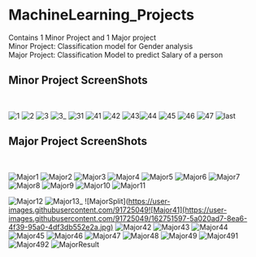 # MachineLearning_Projects
Contains 1 Minor Project and 1 Major project
<br>
Minor Project: Classification model for Gender analysis<br>
Major Project: Classification Model to predict Salary of a person<br>

## Minor Project ScreenShots
 <br>
 
![1](https://user-images.githubusercontent.com/91725049/162547324-617b4850-e4d0-40d1-b4b3-99757820ceaa.jpg)
![2](https://user-images.githubusercontent.com/91725049/162546668-9da77340-e5b1-4ec5-9040-8a2af58086c5.jpg)
![3](https://user-images.githubusercontent.com/91725049/162546736-84b090b4-6253-4b16-8e6b-bc33867d175f.jpg)
![3_](https://user-images.githubusercontent.com/91725049/162546741-26aba6cb-260b-48e1-8bb4-e1f59791e647.jpg)
![31](https://user-images.githubusercontent.com/91725049/162546746-61ed865c-15dd-4ef3-8145-e3279f59da25.jpg)
![41](https://user-images.githubusercontent.com/91725049/162546748-b8c6fa5e-fffb-4df3-882e-8ce7eadd40ba.jpg)
![42](https://user-images.githubusercontent.com/91725049/162546750-8cbcc962-97c3-4495-8100-3659df85677e.jpg)
![43](https://user-images.githubusercontent.com/91725049/162546754-78a31bdc-c9a9-42ca-a16f-2011ecdb9df1.jpg)![44](https://user-images.githubusercontent.com/91725049/162546758-f01fa7ab-3e76-4130-beaa-7570724e50b6.jpg)
![45](https://user-images.githubusercontent.com/91725049/162546762-931cece2-a89e-44a7-bfa0-a8ceda69600e.jpg)
![46](https://user-images.githubusercontent.com/91725049/162546774-a13b62f7-df6e-487b-91f7-ed38ae9080b5.jpg)
![47](https://user-images.githubusercontent.com/91725049/162546783-192a84e4-680d-4ce7-9825-9a3fe064143c.jpg)
![last](https://user-images.githubusercontent.com/91725049/162546786-09d408e4-4424-4168-984e-4c786c87371d.jpg)
<br>

## Major Project ScreenShots

<br>

![Major1](https://user-images.githubusercontent.com/91725049/162751199-eb28b56a-3a71-4767-b8ae-23b4a674b0e3.jpg)
![Major2](https://user-images.githubusercontent.com/91725049/162751235-6642b17c-fd85-4d5a-8d1e-e9d3393d44b3.jpg)
![Major3](https://user-images.githubusercontent.com/91725049/162751249-928a58a4-19d9-45e7-b995-7e42e17f81f0.jpg)
![Major4](https://user-images.githubusercontent.com/91725049/162751311-4d260f24-7b4c-4a2c-aa3a-06e0abd27b16.jpg)
![Major5](https://user-images.githubusercontent.com/91725049/162751320-3bf0df2b-9cf7-452f-8f7b-ab919d5b1272.jpg)
![Major6](https://user-images.githubusercontent.com/91725049/162751327-b2ca5320-b1aa-484d-8328-7d42b79b8984.jpg)
![Major7](https://user-images.githubusercontent.com/91725049/162751332-7168ad37-56cb-42f9-aeb4-f7d96b014ff5.jpg)
![Major8](https://user-images.githubusercontent.com/91725049/162751336-062989e3-5cc5-4da5-8ee0-89b6fa08a89d.jpg)
![Major9](https://user-images.githubusercontent.com/91725049/162751343-5079dd2a-c911-48dd-9036-0de59ee99af9.jpg)
![Major10](https://user-images.githubusercontent.com/91725049/162751347-65d3b2c0-08f0-4d80-b2c4-666ddd024fbc.jpg)
![Major11](https://user-images.githubusercontent.com/91725049/162751352-4fc61037-4703-4103-952f-fd3efdc64d72.jpg)

![Major12](https://user-images.githubusercontent.com/91725049/162751446-1d7ac306-50fc-41d6-b859-efe2c880dcfc.jpg)
![Major13_](https://user-images.githubusercontent.com/91725049/162751460-91f8b7fb-c53e-4819-b454-2731eb025b1d.jpg)
![MajorSplit](https://user-images.githubusercontent.com/91725049![Major41](https://user-images.githubusercontent.com/91725049/162751597-5a020ad7-8ea6-4f39-95a0-4df3db552e2a.jpg)
![Major42](https://user-images.githubusercontent.com/91725049/162751609-b202696b-0462-461e-a5cc-db39e454cf4f.jpg)
![Major43](https://user-images.githubusercontent.com/91725049/162751616-b55902c5-86e7-42d3-9328-82c7336c22dc.jpg)
![Major44](https://user-images.githubusercontent.com/91725049/162751625-31f516a7-3c1b-4878-b6fa-7037ed0cfd06.jpg)
![Major45](https://user-images.githubusercontent.com/91725049/162751629-163ebb6f-66d7-4542-9ab0-9335d91f3a14.jpg)
![Major46](https://user-images.githubusercontent.com/91725049/162751638-39dbcbec-166f-477c-8520-b587a852b55d.jpg)
![Major47](https://user-images.githubusercontent.com/91725049/162751645-0fc01b33-590d-4066-be1c-214421c7b471.jpg)
![Major48](https://user-images.githubusercontent.com/91725049/162751654-9dc3cbe1-f4ca-4558-b726-f681ce7f992a.jpg)
![Major49](https://user-images.githubusercontent.com/91725049/162751660-300935f5-a9ff-4872-86f1-2e9242a21618.jpg)
![Major491](https://user-images.githubusercontent.com/91725049/162751664-67117d5b-aa4c-49d8-aa61-81f40a0a4d89.jpg)
![Major492](https://user-images.githubusercontent.com/91725049/162751666-5237d207-4e09-47b5-ad2c-1192dad71f7f.jpg)
![MajorResult](https://user-images.githubusercontent.com/91725049/162751668-52314de5-1757-48c5-987c-901aa325e8b9.jpg)






















